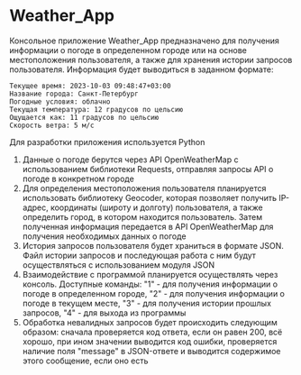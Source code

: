 # Weather_App

Консольное приложение Weather_App предназначено для получения информации о погоде в определенном городе или на основе местоположения пользователя, а также для хранения истории запросов пользователя. Информация будет выводиться в заданном формате:

```
Текущее время: 2023-10-03 09:48:47+03:00
Название города: Санкт-Петербург
Погодные условия: облачно
Текущая температура: 12 градусов по цельсию
Ощущается как: 11 градусов по цельсию
Скорость ветра: 5 м/c
```

Для разработки приложения используется Python
1. Данные о погоде берутся через API OpenWeatherMap с использованием библиотеки Requests, отправляя запросы API о погоде в конкретном городе
2. Для определения местоположения пользователя планируется использовать библиотеку Geocoder, которая позволяет получить IP-адрес, координаты (широту и долготу) пользователя, а также определить город, в котором находится пользователь. Затем полученная информация передается в API OpenWeatherMap для получения необходимых данных о погоде
3. История запросов пользователя будет храниться в формате JSON. Файл истории запросов и последующая работа с ним будут осуществляться с использованием модуля JSON
4. Взаимодействие с программой планируется осуществлять через консоль. Доступные команды: "1" - для получения информации о погоде в определенном городе, "2" - для получения информации о погоде в текущем месте, "3" - для получения истории прошлых запросов, "4" - для выхода из программы
5. Обработка невалидных запросов будет происходить следующим образом: сначала проверяется код ответа, если он равен 200, всё хорошо, при ином значении выводится код ошибки, проверяется наличие поля "message" в JSON-ответе и выводится содержимое этого сообщение, если оно есть
